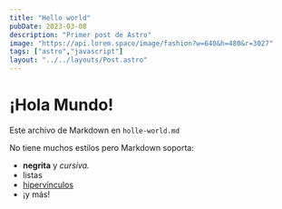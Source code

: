 ```yaml
---
title: "Hello world"
pubDate: 2023-03-08
description: "Primer post de Astro"
image: "https://api.lorem.space/image/fashion?w=640&h=480&r=3027"
tags: ["astro","javascript"]
layout: "../../layouts/Post.astro"
---
```


# ¡Hola Mundo!

Este archivo de Markdown en `holle-world.md`

No tiene muchos estilos pero Markdown soporta:
- **negrita** y _cursiva._
- listas
- [hipervínculos](https://astro.build)
- ¡y más!
